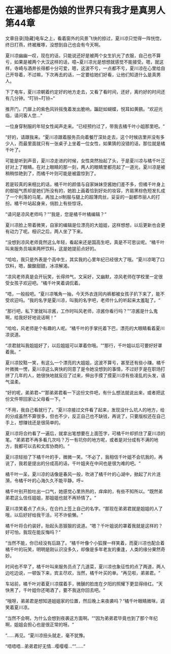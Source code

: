 # 在遍地都是伪娘的世界只有我才是真男人 第44章

文章目录[隐藏]电车之上，看着窗外的风景飞快的掠过，夏川凉只觉得一阵恍惚，终日打燕，终被雁啄，没想到自己也会有今天啊。

夏川凉幽幽一叹，现在的话，只能说还好是被两个女生扒光了衣服，自己也不算亏，如果是被两个大汉这样的话，噫~夏川凉光是想想就感觉不能接受。嗯，就这样，寺崎与酒井长得都十分可爱，嗯，这波不亏，一点都不亏，夏川凉在心里给自己开导着，不过嘛，下次再去的话，一定要给她们好看，让他们知道什么是真男人。

下了电车，夏川凉朝着约定好的地方走去，又看了看时间，还好，离约好的时间还有几分钟。“叮铃~叮铃~“

推开门，门扉上的紫色风铃摇曳着发出脆响，蹁跹如蝴蝶，悦耳如黄鹂。“欢迎光临，请问客人您…“

一位身穿制服的年轻女性闻声走来。“已经预约过了，带我去橘千叶小姐那里吧。“

“好的，请跟我来。“夏川凉跟着服务员向着餐厅深处走去，这个时候店里并没有多少人，而最里面就只有一张桌子上坐着一位女性，如果猜的没错的话，那位就是橘千叶了。

可能是听到声音，夏川凉走进的时候，女性突然抬起了头，于是夏川凉与橘千叶正好对上了眼睛。在对上眼睛的那一刻，两人的眼睛里都亮起了一道光，夏川凉是被稍稍惊艳到了，而橘千叶则可能是被震惊到了。

若是较真的来相比的话，橘千叶的颜值与自家妹妹空酱她们差不多，但橘千叶身上的御姐气质却是她们所没有的，她脸上画着恰到好处的妆容，齐肩黑棕色短发扎成了一个利落的马尾，再加上ol制服与腿上的超薄肉丝，妥妥的一副都市丽人的打扮。橘千叶站起身来，俏脸上有些惊讶。

“请问是凉风老师吗？““我是，您是橘千叶橘编辑？“

夏川凉脸上带着微笑，自家的编辑是位漂亮的大姐姐，这样想想，以后更新也会更有动力了呢。相识之后，两人坐了下来。

“没想到凉风老师竟然这么年轻，看起来还是国高生吧，真是不可思议呢。“橘千叶叫来服务员端来两杯饮料，这是她提前点好的。

“哈哈，我只是外表是个高中生，其实我的心里年纪已经很大了哦。“夏川凉喝了口饮料，嗯，酸酸甜甜，冰凉解渴。

“凉风老师真是会开玩笑，长得帅气，文采好，又幽默，凉风老师在学校里一定很受女孩子欢迎吧。“橘千叶笑着调侃着。

“唔，一般般吧。“夏川凉嘴角一抽，今天外衣连同内裤都被女孩子扒下来了，能不受欢迎吗。“我的名字是夏川凉，叫我的名字吧，老师什么的听起来太羞耻了。“

“那行吧，私下里就叫凉酱，工作时叫风老师，凉酱你看行吗？”“凉酱是什么鬼啊，给我好好地说话啊！“

“哈哈，风老师是个有趣的人呢。“橘千叶的手掌托着下巴，漂亮的大眼睛看着夏川凉说道。

“凉君就叫我姐姐好了，以后姐姐可以罩着你哦。““那行，千叶姐以后可要好好罩着我。“

夏川凉狡黠一笑，有这么一个漂亮的大姐姐，这波不算亏，甚至还有些小赚。橘千叶微微一愣，夏川凉这么爽快的同意了是令她没想到的事情，不过好歹是在职场打拼了几年的人，她很快地就反应了过来，伸出手摸了摸夏川凉有些凌乱的头发，语气温柔。

“好的呢，弟弟君~““那弟弟君看一下这份文件吧，有什么想法就说出来，或者把这份文件带回家让父母看一下。“

“不用，我自己看就行了。“夏川凉接过文件看了起来，发现没什么坑人的地方，给的分成虽然不算很多，但也不少，反正自己也不缺钱，再说了，只要版权还在自己手上，想赚钱还是很简单的。

夏川凉将合约看了一遍后，就拿出笔想要在上面签字，可橘千叶却抓住了夏川凉的笔。“弟弟君不再多看几次吗？万一有坑你的地方呢，或者是对分成有不满的地方，我都可以去和文库协商的。“

夏川凉轻拍了下橘千叶的手，微微一笑。“不必了，我相信千叶姐不会坑我的，再说了，我若是提出的分成高的话，千叶姐夹在中间也是很为难的吧。“

橘千叶一呆，夏川凉的话像是春风一般，吹进了橘千叶的心湖中，掀起了片片涟漪，令橘千叶的心海久久不能平静。呼~

橘千叶别开脸吐出一口气，她感觉心里热热的，痒痒的，有些不知所以。“既然弟弟君这么信任姐姐，那姐姐也就不再矫情了。“

夏川凉笑着点了点头，在合约上签上自己的名字。“那现在弟弟君就是姐姐的人了哦，以后好好给我干活，可不许偷懒。“

橘千叶将合约装好，抬起头恶狠狠的说道。“嗯？千叶姐说的罩着我就是这样的？好可怕，我现在能反悔吗？“

“当然不能，你已经没有后路了。“橘千叶像个小狐狸一样笑着，而夏川凉也配合着橘千叶的玩笑，明明是刚认识没多久，却像是多年老友的重逢，人类的缘分果然奇妙。

时间也不早了，橘千叶叫来服务员点了几道菜，夏川凉也象征性的点了两道，两人边吃边说，一顿饭下来，宾主尽欢，当然，橘千叶买的单。“再见啦，弟弟君。“

车站前，橘千叶对着夏川凉摆着手，微醺的脸庞在夕阳的照耀下更显得绯红。“天快黑了，千叶姐你还喝酒了，要不我送你回去吧。“

“哦呀，弟弟君是想知道姐姐家的位置，然后晚上来夜袭吗？“橘千叶眼睛微咪，调笑着夏川凉。

“当然不会啊，为什么会想到夜袭这方面啊。““因为弟弟君毕竟也到了那个年纪啊，姐姐会担心也是很正常的呀。“

“……再见。“夏川凉扭头就走，毫不犹豫。

“唔唔唔…弟弟君好无情…嘤嘤嘤…““……“

